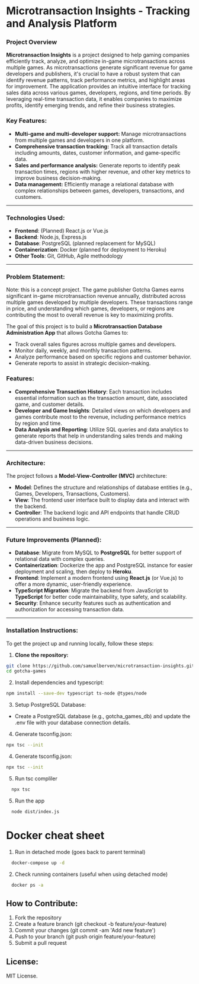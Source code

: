 # Microtransaction Insights - Tracking and Analysis Platform

### Project Overview

**Microtransaction Insights** is a project designed to help gaming companies efficiently track, analyze, and optimize in-game microtransactions across multiple games. As microtransactions generate significant revenue for game developers and publishers, it's crucial to have a robust system that can identify revenue patterns, track performance metrics, and highlight areas for improvement.
The application provides an intuitive interface for tracking sales data across various games, developers, regions, and time periods. By leveraging real-time transaction data, it enables companies to maximize profits, identify emerging trends, and refine their business strategies.

### Key Features:
- **Multi-game and multi-developer support:** Manage microtransactions from multiple games and developers in one platform.
- **Comprehensive transaction tracking:** Track all transaction details including amounts, dates, customer information, and game-specific data.
- **Sales and performance analysis:** Generate reports to identify peak transaction times, regions with higher revenue, and other key metrics to improve business decision-making.
- **Data management:** Efficiently manage a relational database with complex relationships between games, developers, transactions, and customers.

---

### Technologies Used:
- **Frontend**: (Planned) React.js or Vue.js
- **Backend**: Node.js, Express.js
- **Database**: PostgreSQL (planned replacement for MySQL)
- **Containerization**: Docker (planned for deployment to Heroku)
- **Other Tools**: Git, GitHub, Agile methodology

---

### Problem Statement:
Note: this is a concept project.
The game publisher Gotcha Games earns significant in-game microtransaction revenue annually, distributed across multiple games developed by multiple developers. These transactions range in price, and understanding which games, developers, or regions are contributing the most to overall revenue is key to maximizing profits.

The goal of this project is to build a **Microtransaction Database Administration App** that allows Gotcha Games to:
- Track overall sales figures across multiple games and developers.
- Monitor daily, weekly, and monthly transaction patterns.
- Analyze performance based on specific regions and customer behavior.
- Generate reports to assist in strategic decision-making.

### Features:
- **Comprehensive Transaction History**: Each transaction includes essential information such as the transaction amount, date, associated game, and customer details.
- **Developer and Game Insights**: Detailed views on which developers and games contribute most to the revenue, including performance metrics by region and time.
- **Data Analysis and Reporting**: Utilize SQL queries and data analytics to generate reports that help in understanding sales trends and making data-driven business decisions.

---

### Architecture:
The project follows a **Model-View-Controller (MVC)** architecture:
- **Model**: Defines the structure and relationships of database entities (e.g., Games, Developers, Transactions, Customers).
- **View**: The frontend user interface built to display data and interact with the backend.
- **Controller**: The backend logic and API endpoints that handle CRUD operations and business logic.

---

### Future Improvements (Planned):
- **Database**: Migrate from MySQL to **PostgreSQL** for better support of relational data with complex queries.
- **Containerization**: Dockerize the app and PostgreSQL instance for easier deployment and scaling, then deploy to **Heroku**.
- **Frontend**: Implement a modern frontend using **React.js** (or Vue.js) to offer a more dynamic, user-friendly experience.
- **TypeScript Migration**: Migrate the backend from JavaScript to **TypeScript** for better code maintainability, type safety, and scalability.
- **Security**: Enhance security features such as authentication and authorization for accessing transaction data.

---

### Installation Instructions:
To get the project up and running locally, follow these steps:

1. **Clone the repository:**
  ```bash
  git clone https://github.com/samuelberven/microtransaction-insights.git
  cd gotcha-games
  ```
2. Install dependencies and typescript:
  ```bash
  npm install --save-dev typescript ts-node @types/node
  ```
3. Setup PostgreSQL Database:
- Create a PostgreSQL database (e.g., gotcha_games_db) and update the .env file with your database connection details.
4. Generate tsconfig.json:
  ```bash
  npx tsc --init 
  ```

4. Generate tsconfig.json:
  ```bash
  npx tsc --init 
  ```

5. Run tsc compliler
  ```bash
    npx tsc
  ```

5. Run the app
  ```bash
    node dist/index.js
  ```


# Docker cheat sheet
1. Run in detached mode (goes back to parent terminal)
  ```bash
    docker-compose up -d
  ```
2. Check running containers (useful when using detached mode)
  ```bash
    docker ps -a  
  ```



<!-- 4. Run the application locally:
  ```bash
  npm start
  ``` -->
<!-- 5. Visit the app in your browser: Open http://localhost:3000 to interact with the app. -->

## How to Contribute:
1. Fork the repository
2. Create a feature branch (git checkout -b feature/your-feature)
3. Commit your changes (git commit -am 'Add new feature')
4. Push to your branch (git push origin feature/your-feature)
5. Submit a pull request

## License:
MIT License.
